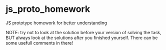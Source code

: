 # js_proto_homework
JS prototype homework for better understanding

NOTE: try not to look at the solution before your version of solving the task, BUT always look at the solutions
after you finished yourself. There can be some usefull comments in there!

